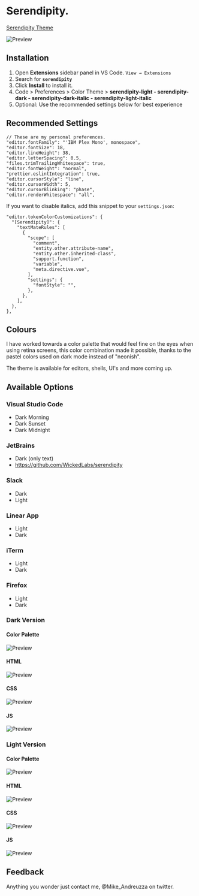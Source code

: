 # Serendipity.

[Serendipity Theme](https://serendipitytheme.com)

![Preview](https://raw.githubusercontent.com/michael-andreuzza/wvsc-serendipity/master/serendipityHero.png)

## Installation

1. Open **Extensions** sidebar panel in VS Code. `View → Extensions`
2. Search for **`serendipity`**
3. Click **Install** to install it.
4. Code > Preferences > Color Theme >
 **serendipity-light - serendipity-dark - serendipity-dark-italic - serendipity-light-italic**
5. Optional: Use the recommended settings below for best experience

## Recommended Settings

```json5
// These are my personal preferences.
"editor.fontFamily": "'IBM Plex Mono', monospace",
"editor.fontSize": 18,
"editor.lineHeight": 38,
"editor.letterSpacing": 0.5,
"files.trimTrailingWhitespace": true,
"editor.fontWeight": "normal",
"prettier.eslintIntegration": true,
"editor.cursorStyle": "line",
"editor.cursorWidth": 5,
"editor.cursorBlinking": "phase",
"editor.renderWhitespace": "all",
```

If you want to disable italics, add this snippet to your `settings.json`:

```json5
"editor.tokenColorCustomizations": {
  "[Serendipity]": {
    "textMateRules": [
      {
        "scope": [
          "comment",
          "entity.other.attribute-name",
          "entity.other.inherited-class",
          "support.function",
          "variable",
          "meta.directive.vue",
        ],
        "settings": {
          "fontStyle": "",
        },
      },
    ],
  },
},
```

## Colours
I have worked towards a color palette that would feel fine on the eyes when using retina screens, this color combination made it possible, thanks to the pastel colors used on dark mode instead of "neonish".

The theme is available for editors, shells, UI's and more coming up.

## Available Options

### Visual Studio Code

- Dark Morning
- Dark Sunset
- Dark Midnight

### JetBrains

- Dark (only text)
- <https://github.com/WickedLabs/serendipity>

### Slack

- Dark
- Light

### Linear App

- Light
- Dark

### iTerm

- Light
- Dark

### Firefox

- Light
- Dark

### Dark Version

#### Color Palette

![Preview](https://raw.githubusercontent.com/michael-andreuzza/wvsc-serendipity/master/darkColors.png)

#### HTML

![Preview](https://raw.githubusercontent.com/michael-andreuzza/wvsc-serendipity/master/darkHtml.png)

#### CSS

![Preview](https://raw.githubusercontent.com/michael-andreuzza/wvsc-serendipity/master/darkCss.png)

#### JS

![Preview](https://raw.githubusercontent.com/michael-andreuzza/wvsc-serendipity/master/darkJs.png)

### Light Version

#### Color Palette

![Preview](https://raw.githubusercontent.com/michael-andreuzza/wvsc-serendipity/master/lightColors.png)

#### HTML

![Preview](https://raw.githubusercontent.com/michael-andreuzza/wvsc-serendipity/master/lightHtml.png)

#### CSS

![Preview](https://raw.githubusercontent.com/michael-andreuzza/wvsc-serendipity/master/lightCss.png)

#### JS

![Preview](https://raw.githubusercontent.com/michael-andreuzza/wvsc-serendipity/master/lightJs.png)

## Feedback

Anything you wonder just contact me, @Mike_Andreuzza on twitter.
